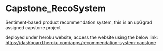 # Capstone_RecoSystem
Sentiment-based product recommendation system, this is an upGgrad assigned capstone project

deployed under heroku website, access the website using the below link:
https://dashboard.heroku.com/apps/recommendation-system-capstone
